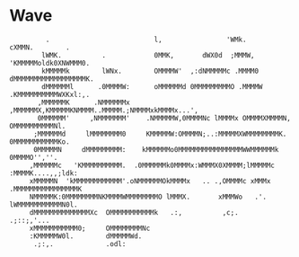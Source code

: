 # Wave

		     .                          l,                'WMk.        cXMMN.        .       
		    lWMK.          .            0MMK,       dWX0d  ;MMMW,     'KMMMMMoldk0XNWMMM0.    
		    kMMMMMk        lWNx.        OMMMMW'  ,:dNMMMMMc .MMMM0    dMMMMMMMMMMMMMMMMMMK.    
		    dMMMMMMl      .0MMMMW:      oMMMMMMd 0MMMMMMMMMO .MMMMW  .KMMMMMMMMMMWXKxl:,.       
		   ,MMMMMMK      .NMMMMMMx     ,MMMMMMX,KMMMMMKNMMMM..MMMMM.;NMMMMxkMMMMx...',          
		   0MMMMMM'     ,NMMMMMMM'    .NMMMMMW,0MMMMNc lMMMMx OMMMMXMMMMN, OMMMMMMMMMMNl.       
		  ;MMMMMMd     lMMMMMMMM0     KMMMMMW:OMMMMN;..:MMMMMXWMMMMMMMMK. 0MMMMMMMMMMMKo.       
		  0MMMMMN     dMMMMMMMMM:    kMMMMMMo0MMMMMMMMMMMMMMMMWWMMMMMMk  0MMMMO'',''.           
		 ,MMMMMMc   'KMMMMMMMMMM.  .0MMMMMMk0MMMMx:WMMMX0XMMMM;lMMMMMc  :MMMMK....,,;ldk:       
		 xMMMMMN  'kMMMMMMMMMMMM'.oNMMMMMMOkMMMMx   .. .,OMMMMc xMMMx   .MMMMMMMMMMMMMMMMK      
		 NMMMMMK:0MMMMMMMMNKMMMMWMMMMMMMMO lMMMX.       xMMMWo   .'.     lWMMMMMMMMMMMN0l.      
		 dMMMMMMMMMMMMMMXc  OMMMMMMMMMMMk   .:,          ,c;.              .;::;,'...           
		 xMMMMMMMMMMM0;     OMMMMMMMMNc                                                        
		 :KMMMMMW0l.        dMMMMMWd.                                                         
		  .;:,.             .odl:                                                            

